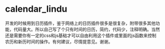 # calendar_lindu
开发的时候用到日历插件，鉴于网络上的日历插件很多是很复杂，附带很多其他功能，代码量大。所以自己写了个只有时间的日历，简约，代码少，注释明确。当然还是需要你有一定的css和js基础才可以自由利用这个插件或里面的js函数来控制农历和新历时间的操作。有何建议，尽情提意见。谢谢。
